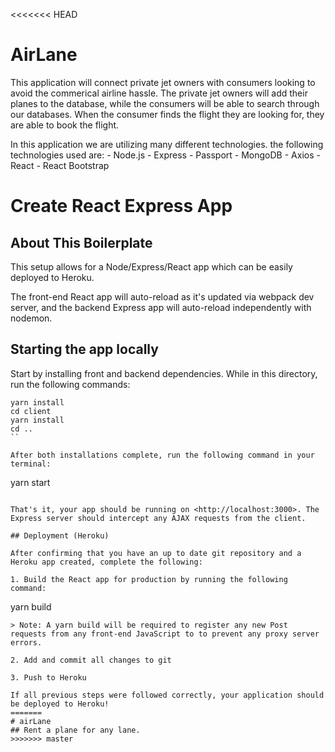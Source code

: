 <<<<<<< HEAD
# AirLane

This application will connect private jet owners with consumers looking to avoid the commerical airline hassle. The private jet owners will add their planes to the database, while the consumers will be able to search through our databases. When the consumer finds the flight they are looking for, they are able to book the flight.

In this application we are utilizing many different technologies. the following technologies used are:
	- Node.js
	- Express
	- Passport
	- MongoDB
	- Axios
	- React
	- React Bootstrap




# Create React Express App

## About This Boilerplate

This setup allows for a Node/Express/React app which can be easily deployed to Heroku.

The front-end React app will auto-reload as it's updated via webpack dev server, and the backend Express app will auto-reload independently with nodemon.

## Starting the app locally

Start by installing front and backend dependencies. While in this directory, run the following commands:

```
yarn install
cd client
yarn install
cd ..
``

After both installations complete, run the following command in your terminal:

```
yarn start
```

That's it, your app should be running on <http://localhost:3000>. The Express server should intercept any AJAX requests from the client.

## Deployment (Heroku)

After confirming that you have an up to date git repository and a Heroku app created, complete the following:

1. Build the React app for production by running the following command:

```
yarn build
```
> Note: A yarn build will be required to register any new Post requests from any front-end JavaScript to to prevent any proxy server errors.

2. Add and commit all changes to git

3. Push to Heroku

If all previous steps were followed correctly, your application should be deployed to Heroku!
=======
# airLane 
## Rent a plane for any lane.
>>>>>>> master
